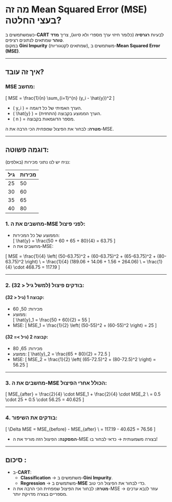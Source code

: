 # מה זה Mean Squared Error (MSE) בעצי החלטה?

כשמשתמשים ב-**CART** לבעיות **רגרסיה** (כלומר חיזוי ערך מספרי ולא סיווג), צריך **מדד טוהר** שמתאים לנתונים רציפים.  
במקום **Gini Impurity** (שמתאים לקטגוריות), משתמשים ב-**Mean Squared Error (MSE)**.

---

## איך זה עובד?

### MSE מחשב:
\[
MSE = \frac{1}{n} \sum_{i=1}^{n} (y_i - \hat{y})^2
\]

- \( y_i \) = הערך האמיתי של כל דוגמה.
- \( \hat{y} \) = הערך הממוצע בקבוצה (התחזית).
- \( n \) = מספר הדוגמאות בקבוצה.

**מטרה:** לבחור את הפיצול ש*מפחית* הכי הרבה את ה-MSE.

---

## דוגמה פשוטה:

נניח יש לנו נתוני מכירות (באלפים):

| גיל | מכירות |
|-----|--------|
| 25  | 50     |
| 30  | 60     |
| 35  | 65     |
| 40  | 80     |

### 1. מחשבים את ה-MSE לפני פיצול:
- הממוצע של כל המכירות:  
\[
\hat{y} = \frac{50 + 60 + 65 + 80}{4} = 63.75
\]
- מחשבים את ה-MSE:

\[
MSE = \frac{1}{4} \left( (50-63.75)^2 + (60-63.75)^2 + (65-63.75)^2 + (80-63.75)^2 \right) \\
= \frac{1}{4} (189.06 + 14.06 + 1.56 + 264.06) \\
= \frac{1}{4} \cdot 468.75 = 117.19
\]

---

### 2. בודקים פיצול (למשל גיל < 32):

#### קבוצה 1 (גיל < 32):
- מכירות: 50, 60
- ממוצע:  
\[
\hat{y}_1 = \frac{50 + 60}{2} = 55
\]
- MSE:
\[
MSE_1 = \frac{1}{2} \left( (50-55)^2 + (60-55)^2 \right) = 25
\]

#### קבוצה 2 (גיל >= 32):
- מכירות: 65, 80
- ממוצע:
\[
\hat{y}_2 = \frac{65 + 80}{2} = 72.5
\]
- MSE:
\[
MSE_2 = \frac{1}{2} \left( (65-72.5)^2 + (80-72.5)^2 \right) = 56.25
\]

---

### 3. מחשבים את ה-MSE הכולל אחרי הפיצול:

\[
MSE_{after} = \frac{2}{4} \cdot MSE_1 + \frac{2}{4} \cdot MSE_2 \\
= 0.5 \cdot 25 + 0.5 \cdot 56.25 = 40.625
\]

---

### 4. בודקים את השיפור:

\[
\Delta MSE = MSE_{before} - MSE_{after} \\
= 117.19 - 40.625 = 76.56
\]

- **המסקנה:** הפיצול הזה מוריד את ה-MSE בצורה משמעותית → כדאי לבחור בו!

---

## סיכום :

- ב-**CART**:
  - **Classification** → משתמשים ב-**Gini Impurity**.
  - **Regression** → משתמשים ב-**MSE** כדי לבחור את הפיצול הכי טוב.
- **מטרה:** לבחור את הפיצול שמפחית הכי הרבה את ה-MSE → עוזר לנבא ערכים מספריים בצורה מדויקת יותר.

